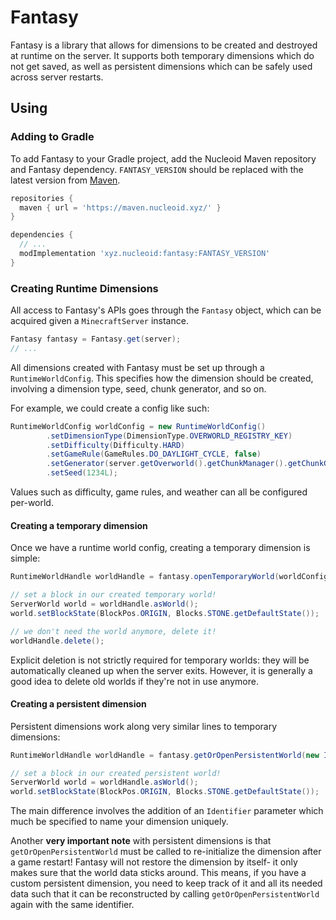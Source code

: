 # Fantasy
Fantasy is a library that allows for dimensions to be created and destroyed at runtime on the server.
It supports both temporary dimensions which do not get saved, as well as persistent dimensions which can be safely used across server restarts.

## Using

### Adding to Gradle
To add Fantasy to your Gradle project, add the Nucleoid Maven repository and Fantasy dependency.
`FANTASY_VERSION` should be replaced with the latest version from [Maven](https://maven.nucleoid.xyz/xyz/nucleoid/fantasy).
```gradle
repositories {
  maven { url = 'https://maven.nucleoid.xyz/' }
}

dependencies {
  // ...
  modImplementation 'xyz.nucleoid:fantasy:FANTASY_VERSION'
}
```

### Creating Runtime Dimensions
All access to Fantasy's APIs goes through the `Fantasy` object, which can be acquired given a `MinecraftServer` instance.

```java
Fantasy fantasy = Fantasy.get(server);
// ...
```

All dimensions created with Fantasy must be set up through a `RuntimeWorldConfig`.
This specifies how the dimension should be created, involving a dimension type, seed, chunk generator, and so on.

For example, we could create a config like such:
```java
RuntimeWorldConfig worldConfig = new RuntimeWorldConfig()
        .setDimensionType(DimensionType.OVERWORLD_REGISTRY_KEY)
        .setDifficulty(Difficulty.HARD)
        .setGameRule(GameRules.DO_DAYLIGHT_CYCLE, false)
        .setGenerator(server.getOverworld().getChunkManager().getChunkGenerator())
        .setSeed(1234L);
```

Values such as difficulty, game rules, and weather can all be configured per-world. 

#### Creating a temporary dimension
Once we have a runtime world config, creating a temporary dimension is simple:
```java
RuntimeWorldHandle worldHandle = fantasy.openTemporaryWorld(worldConfig);

// set a block in our created temporary world!
ServerWorld world = worldHandle.asWorld();
world.setBlockState(BlockPos.ORIGIN, Blocks.STONE.getDefaultState());

// we don't need the world anymore, delete it!
worldHandle.delete();
```
Explicit deletion is not strictly required for temporary worlds: they will be automatically cleaned up when the server exits.
However, it is generally a good idea to delete old worlds if they're not in use anymore.

#### Creating a persistent dimension 
Persistent dimensions work along very similar lines to temporary dimensions:

```java
RuntimeWorldHandle worldHandle = fantasy.getOrOpenPersistentWorld(new Identifier("foo", "bar"), config);

// set a block in our created persistent world!
ServerWorld world = worldHandle.asWorld();
world.setBlockState(BlockPos.ORIGIN, Blocks.STONE.getDefaultState());
```

The main difference involves the addition of an `Identifier` parameter which much be specified to name your dimension uniquely.

Another **very important note** with persistent dimensions is that `getOrOpenPersistentWorld` must be called to re-initialize
the dimension after a game restart! Fantasy will not restore the dimension by itself- it only makes sure that the world data
sticks around. This means, if you have a custom persistent dimension, you need to keep track of it and all its needed
data such that it can be reconstructed by calling `getOrOpenPersistentWorld` again with the same identifier.
